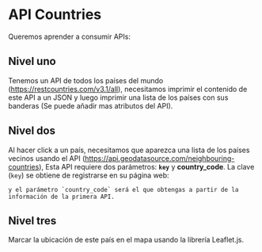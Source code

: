 # API Countries

Queremos aprender a consumir APIs:

##    Nivel uno
Tenemos un API de todos los países del mundo (https://restcountries.com/v3.1/all), necesitamos imprimir el contenido de este API a un JSON y luego imprimir una lista de los países con sus banderas (Se puede añadir mas atributos del API).

##    Nivel dos
Al hacer click a un país, necesitamos que aparezca una lista de los países vecinos usando el API (https://api.geodatasource.com/neighbouring-countries), Esta API requiere dos parámetros: __`key`__ y __country\_code__. La clave (`key`) se obtiene de registrarse en su página web: 

    y el parámetro `country_code` será el que obtengas a partir de la información de la primera API.
  
##    Nivel tres
Marcar la ubicación de este país en el mapa usando la librería Leaflet.js.
